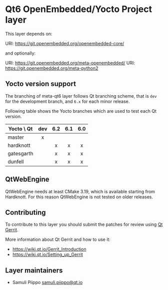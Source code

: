 Qt6 OpenEmbedded/Yocto Project layer
====================================

This layer depends on:

URI: https://git.openembedded.org/openembedded-core/

and optionally:

URI: https://git.openembedded.org/meta-openembedded/
URI: https://git.openembedded.org/meta-python2

Yocto version support
---------------------

The branching of meta-qt6 layer follows Qt branching scheme, that is
`dev` for the development branch, and `6.x` for each minor release.

Following table shows the Yocto branches which are used to test each
Qt version.

| Yocto \ Qt | dev | 6.2 | 6.1 | 6.0 |
| ---------- |:---:|:---:|:---:|:---:|
| master     |  x  |     |     |     |
| hardknott  |     |  x  |  x  |  x  |
| gatesgarth |     |  x  |  x  |  x  |
| dunfell    |     |  x  |  x  |  x  |

QtWebEngine
-----------

QtWebEngine needs at least CMake 3.19, which is available starting from Hardknott.
For this reason QtWebEngine is not tested on older releases.

Contributing
------------

To contribute to this layer you should submit the patches for review using
[Qt Gerrit](https://codereview.qt-project.org).

More information about Qt Gerrit and how to use it:
 - https://wiki.qt.io/Gerrit_Introduction
 - https://wiki.qt.io/Setting_up_Gerrit

Layer maintainers
-----------------

 - Samuli Piippo <samuli.piippo@qt.io>

